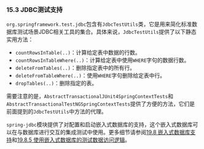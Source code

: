 ### 15.3 JDBC测试支持

`org.springframework.test.jdbc`包含有`JdbcTestUtils`类，它是用来简化标准数据库测试场景JDBC相关工具的集合。具体来说，`JdbcTestUtils`提供了以下静态实用方法：

- `countRowsInTable(..)`：计算给定表中数据的行数。
- `countRowsInTableWhere(..)`：计算给定表中使用`WHERE`字句的数据行数。
- `deleteFromTables(..)`：删除指定表中的所有行。
- `deleteFromTableWhere(..)`：使用`WHERE`字句删除给定表中行。
- `dropTables(..)`：删除指定的表。

需要注意的是，`AbstractTransactionalJUnit4SpringContextTests`和`AbstractTransactionalTestNGSpringContextTests`提供了方便的方法，它们是前面提到的`JdbcTestUtils`中方法的代理。

`spring-jdbc`模块提供了对配置和启动嵌入式数据库的支持，这个嵌入式数据库可以在与数据库进行交互的集成测试中使用。更多细节请参阅[19.8 嵌入式数据库支持](19.8.Embedded_database_support.md)和[19.8.5 使用嵌入式数据库的测试数据访问逻辑](19.8.5.Testing_data_access_logic_with_an_embedded_database.md)。

